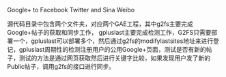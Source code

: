 Google+ to Facebook Twitter and Sina Weibo

源代码目录中包含两个文件夹，对应两个GAE工程，其中g2fs主要完成Google+帖子的获取和同步工作， gpluslast主要完成检测工作，G2FS只需要部署一个，gpluslast可以部署多个，然后通过g2fs的modifylastsites地址来进行登记，gpluslast周期性的检测注册用户的公用Google+页面，测试是否有新的帖子，测试的方法是通过网页获取然后进行关键字比较，如果发现用户发了新的Public帖子，调用g2fs的接口进行同步。